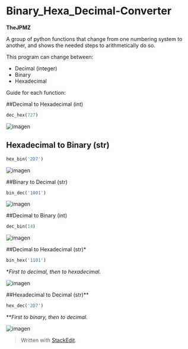 # Binary_Hexa_Decimal-Converter
**TheJPMZ**

A group of python functions that change from one numbering system to another, and shows the needed steps to arithmetically do so.

This program can change between:
 - Decimal (integer)
 - Binary 
 - Hexadecimal

Guide for each function:

##Decimal to Hexadecimal (int)
```python
dec_hex(727) 
```
![imagen](https://user-images.githubusercontent.com/64183934/132123647-4ee347ef-ce9e-4b31-80c2-63d776e21f23.png)

## Hexadecimal to Binary (str)
```python
hex_bin('2D7') 
```
![imagen](https://user-images.githubusercontent.com/64183934/132123651-4e545cc0-069c-46f6-95fe-a90729950c7a.png)

##Binary to Decimal (str)
```python
bin_dec('1001')
```
![imagen](https://user-images.githubusercontent.com/64183934/132123660-3d9851da-c2fe-4121-9e10-6265a54a2c34.png)

##Decimal to Binary (int)
```python
dec_bin(14)
```
![imagen](https://user-images.githubusercontent.com/64183934/132123663-fae5bc6b-faf6-4bce-b643-3541b52f6adb.png)

##Decimal to Hexadecimal (str)*
```python
bin_hex('1101')
```
**First to decimal, then to hexadecimal.* 

![imagen](https://user-images.githubusercontent.com/64183934/132123677-9d0059a7-54ce-460a-83d0-da5df029ad26.png)

##Hexadecimal to Decimal (str)**
```python
hex_dec('2D7')
```
***First to binary, then to decimal.*

![imagen](https://user-images.githubusercontent.com/64183934/132123681-123477cc-ffb6-43e2-9afb-0c8573d09c51.png)






> Written with [StackEdit](https://stackedit.io/).
